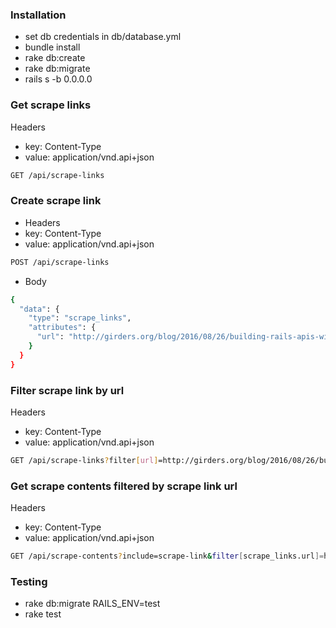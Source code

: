 ### Installation

* set db credentials in db/database.yml
* bundle install
* rake db:create
* rake db:migrate
* rails s -b 0.0.0.0

### Get scrape links
Headers
* key: Content-Type
* value: application/vnd.api+json
```sh
GET /api/scrape-links
```

### Create scrape link
* Headers
* key: Content-Type
* value: application/vnd.api+json
```sh
POST /api/scrape-links
```
* Body
```sh
{
  "data": {
    "type": "scrape_links",
    "attributes": {
      "url": "http://girders.org/blog/2016/08/26/building-rails-apis-with-jsonapi-and-jsonapi-resources/"
    }
  }
}
```
###  Filter scrape link by url
Headers
* key: Content-Type
* value: application/vnd.api+json
```sh
GET /api/scrape-links?filter[url]=http://girders.org/blog/2016/08/26/building-rails-apis-with-jsonapi-and-jsonapi-resources/
```

### Get scrape contents filtered by scrape link url
Headers
* key: Content-Type
* value: application/vnd.api+json
```sh
GET /api/scrape-contents?include=scrape-link&filter[scrape_links.url]=http://girders.org/blog/2016/08/26/building-rails-apis-with-jsonapi-and-jsonapi-resources/
```

### Testing

* rake db:migrate RAILS_ENV=test
* rake test

